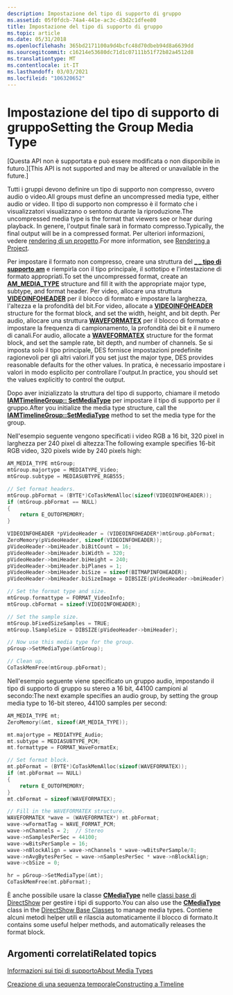 ```yaml
---
description: Impostazione del tipo di supporto di gruppo
ms.assetid: 05f0fdcb-74a4-441e-ac3c-d3d2c1dfee80
title: Impostazione del tipo di supporto di gruppo
ms.topic: article
ms.date: 05/31/2018
ms.openlocfilehash: 365bd2171100a9d4bcfc48d70dbeb94d8a6639dd
ms.sourcegitcommit: c16214e53680dc71d1c07111b51f72b82a4512d8
ms.translationtype: MT
ms.contentlocale: it-IT
ms.lasthandoff: 03/03/2021
ms.locfileid: "106320652"
---
```

# <a name="setting-the-group-media-type"></a><span data-ttu-id="77c0c-103">Impostazione del tipo di supporto di gruppo</span><span class="sxs-lookup"><span data-stu-id="77c0c-103">Setting the Group Media Type</span></span>

<span data-ttu-id="77c0c-104">\[Questa API non è supportata e può essere modificata o non disponibile in futuro.\]</span><span class="sxs-lookup"><span data-stu-id="77c0c-104">\[This API is not supported and may be altered or unavailable in the future.\]</span></span>

<span data-ttu-id="77c0c-105">Tutti i gruppi devono definire un tipo di supporto non compresso, ovvero audio o video.</span><span class="sxs-lookup"><span data-stu-id="77c0c-105">All groups must define an uncompressed media type, either audio or video.</span></span> <span data-ttu-id="77c0c-106">Il tipo di supporto non compresso è il formato che i visualizzatori visualizzano o sentono durante la riproduzione.</span><span class="sxs-lookup"><span data-stu-id="77c0c-106">The uncompressed media type is the format that viewers see or hear during playback.</span></span> <span data-ttu-id="77c0c-107">In genere, l'output finale sarà in formato compresso.</span><span class="sxs-lookup"><span data-stu-id="77c0c-107">Typically, the final output will be in a compressed format.</span></span> <span data-ttu-id="77c0c-108">Per ulteriori informazioni, vedere [rendering di un progetto](rendering-a-project.md).</span><span class="sxs-lookup"><span data-stu-id="77c0c-108">For more information, see [Rendering a Project](rendering-a-project.md).</span></span>

<span data-ttu-id="77c0c-109">Per impostare il formato non compresso, creare una struttura del [**\_ \_ tipo di supporto am**](/windows/win32/api/strmif/ns-strmif-am_media_type) e riempirla con il tipo principale, il sottotipo e l'intestazione di formato appropriati.</span><span class="sxs-lookup"><span data-stu-id="77c0c-109">To set the uncompressed format, create an [**AM\_MEDIA\_TYPE**](/windows/win32/api/strmif/ns-strmif-am_media_type) structure and fill it with the appropriate major type, subtype, and format header.</span></span> <span data-ttu-id="77c0c-110">Per video, allocare una struttura [**VIDEOINFOHEADER**](/previous-versions/windows/desktop/api/amvideo/ns-amvideo-videoinfoheader) per il blocco di formato e impostare la larghezza, l'altezza e la profondità del bit.</span><span class="sxs-lookup"><span data-stu-id="77c0c-110">For video, allocate a [**VIDEOINFOHEADER**](/previous-versions/windows/desktop/api/amvideo/ns-amvideo-videoinfoheader) structure for the format block, and set the width, height, and bit depth.</span></span> <span data-ttu-id="77c0c-111">Per audio, allocare una struttura [**WAVEFORMATEX**](/previous-versions/dd757713(v=vs.85)) per il blocco di formato e impostare la frequenza di campionamento, la profondità dei bit e il numero di canali.</span><span class="sxs-lookup"><span data-stu-id="77c0c-111">For audio, allocate a [**WAVEFORMATEX**](/previous-versions/dd757713(v=vs.85)) structure for the format block, and set the sample rate, bit depth, and number of channels.</span></span> <span data-ttu-id="77c0c-112">Se si imposta solo il tipo principale, DES fornisce impostazioni predefinite ragionevoli per gli altri valori.</span><span class="sxs-lookup"><span data-stu-id="77c0c-112">If you set just the major type, DES provides reasonable defaults for the other values.</span></span> <span data-ttu-id="77c0c-113">In pratica, è necessario impostare i valori in modo esplicito per controllare l'output.</span><span class="sxs-lookup"><span data-stu-id="77c0c-113">In practice, you should set the values explicitly to control the output.</span></span>

<span data-ttu-id="77c0c-114">Dopo aver inizializzato la struttura del tipo di supporto, chiamare il metodo [**IAMTimelineGroup:: SetMediaType**](iamtimelinegroup-setmediatype.md) per impostare il tipo di supporto per il gruppo.</span><span class="sxs-lookup"><span data-stu-id="77c0c-114">After you initialize the media type structure, call the [**IAMTimelineGroup::SetMediaType**](iamtimelinegroup-setmediatype.md) method to set the media type for the group.</span></span>

<span data-ttu-id="77c0c-115">Nell'esempio seguente vengono specificati i video RGB a 16 bit, 320 pixel in larghezza per 240 pixel di altezza:</span><span class="sxs-lookup"><span data-stu-id="77c0c-115">The following example specifies 16-bit RGB video, 320 pixels wide by 240 pixels high:</span></span>


```C++
AM_MEDIA_TYPE mtGroup;  
mtGroup.majortype = MEDIATYPE_Video;
mtGroup.subtype = MEDIASUBTYPE_RGB555;

// Set format headers.
mtGroup.pbFormat = (BYTE*)CoTaskMemAlloc(sizeof(VIDEOINFOHEADER));
if (mtGroup.pbFormat == NULL)
{
    return E_OUTOFMEMORY;
}

VIDEOINFOHEADER *pVideoHeader = (VIDEOINFOHEADER*)mtGroup.pbFormat;
ZeroMemory(pVideoHeader, sizeof(VIDEOINFOHEADER));
pVideoHeader->bmiHeader.biBitCount = 16;
pVideoHeader->bmiHeader.biWidth = 320;
pVideoHeader->bmiHeader.biHeight = 240;
pVideoHeader->bmiHeader.biPlanes = 1;
pVideoHeader->bmiHeader.biSize = sizeof(BITMAPINFOHEADER);
pVideoHeader->bmiHeader.biSizeImage = DIBSIZE(pVideoHeader->bmiHeader);

// Set the format type and size.
mtGroup.formattype = FORMAT_VideoInfo;
mtGroup.cbFormat = sizeof(VIDEOINFOHEADER);

// Set the sample size.
mtGroup.bFixedSizeSamples = TRUE;
mtGroup.lSampleSize = DIBSIZE(pVideoHeader->bmiHeader);

// Now use this media type for the group.
pGroup->SetMediaType(&mtGroup);

// Clean up.
CoTaskMemFree(mtGroup.pbFormat);
```



<span data-ttu-id="77c0c-116">Nell'esempio seguente viene specificato un gruppo audio, impostando il tipo di supporto di gruppo su stereo a 16 bit, 44100 campioni al secondo:</span><span class="sxs-lookup"><span data-stu-id="77c0c-116">The next example specifies an audio group, by setting the group media type to 16-bit stereo, 44100 samples per second:</span></span>


```C++
AM_MEDIA_TYPE mt;  
ZeroMemory(&mt, sizeof(AM_MEDIA_TYPE));

mt.majortype = MEDIATYPE_Audio;
mt.subtype = MEDIASUBTYPE_PCM;
mt.formattype = FORMAT_WaveFormatEx;

// Set format block.
mt.pbFormat = (BYTE*)CoTaskMemAlloc(sizeof(WAVEFORMATEX));
if (mt.pbFormat == NULL)
{
    return E_OUTOFMEMORY;
}
mt.cbFormat = sizeof(WAVEFORMATEX);

// Fill in the WAVEFORMATEX structure.
WAVEFORMATEX *wave = (WAVEFORMATEX*) mt.pbFormat;
wave->wFormatTag = WAVE_FORMAT_PCM;
wave->nChannels = 2;  // Stereo
wave->nSamplesPerSec = 44100;
wave->wBitsPerSample = 16;
wave->nBlockAlign = wave->nChannels * wave->wBitsPerSample/8;
wave->nAvgBytesPerSec = wave->nSamplesPerSec * wave->nBlockAlign; 
wave->cbSize = 0;

hr = pGroup->SetMediaType(&mt);
CoTaskMemFree(mt.pbFormat);
```



<span data-ttu-id="77c0c-117">È anche possibile usare la classe [**CMediaType**](cmediatype.md) nelle [classi base di DirectShow](directshow-base-classes.md) per gestire i tipi di supporto.</span><span class="sxs-lookup"><span data-stu-id="77c0c-117">You can also use the [**CMediaType**](cmediatype.md) class in the [DirectShow Base Classes](directshow-base-classes.md) to manage media types.</span></span> <span data-ttu-id="77c0c-118">Contiene alcuni metodi helper utili e rilascia automaticamente il blocco di formato.</span><span class="sxs-lookup"><span data-stu-id="77c0c-118">It contains some useful helper methods, and automatically releases the format block.</span></span>

## <a name="related-topics"></a><span data-ttu-id="77c0c-119">Argomenti correlati</span><span class="sxs-lookup"><span data-stu-id="77c0c-119">Related topics</span></span>

<dl> <dt>

[<span data-ttu-id="77c0c-120">Informazioni sui tipi di supporto</span><span class="sxs-lookup"><span data-stu-id="77c0c-120">About Media Types</span></span>](about-media-types.md)
</dt> <dt>

[<span data-ttu-id="77c0c-121">Creazione di una sequenza temporale</span><span class="sxs-lookup"><span data-stu-id="77c0c-121">Constructing a Timeline</span></span>](constructing-a-timeline.md)
</dt> </dl>

 

 
